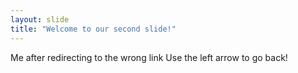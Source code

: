 ```yaml
---
layout: slide
title: "Welcome to our second slide!"
---
```

Me after redirecting to the wrong link
Use the left arrow to go back!
